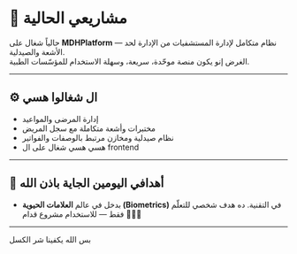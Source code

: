 # 🏥 مشاريعي الحالية

حالياً شغال على **MDHPlatform** — نظام متكامل لإدارة المستشفيات من الإدارة لحد الأشعة والصيدلية.  
الغرض إنو يكون منصة موحّدة، سريعة، وسهلة الاستخدام للمؤسّسات الطبية.

---

## ⚙️ ال شغالوا هسي
- إدارة المرضى والمواعيد  
- مختبرات وأشعة متكاملة مع سجل المريض  
- نظام صيدلية ومخازن مرتبط بالوصفات والفواتير
- هسي هسي شغال على ال frontend

---

## 🔭 أهدافي اليومين الجاية باذن الله
- بدخل في عالم **العلامات الحيوية (Biometrics)** في التقنية. ده هدف شخصي للتعلّم فقط — للاستخدام مشروع قدام 👨‍🦯💀
---

بس الله يكفينا شر الكسل
